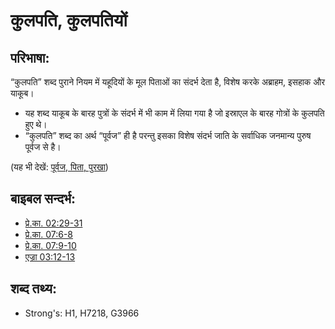 # कुलपति, कुलपतियों #

## परिभाषा: ##

“कुलपति” शब्द पुराने नियम में यहूदियों के मूल पिताओं का संदर्भ देता है, विशेष करके अब्राहम, इसहाक और याकूब।

* यह शब्द याकूब के बारह पुत्रों के संदर्भ में भी काम में लिया गया है जो इस्राएल के बारह गोत्रों के कुलपति हुए थे।
* “कुलपति” शब्द का अर्थ “पूर्वज” ही है परन्तु इसका विशेष संदर्भ जाति के सर्वाधिक जनमान्य पुरुष पूर्वज से है।

(यह भी देखें: [पूर्वज, पिता, पुरखा](../other/father.md))

## बाइबल सन्दर्भ: ##

* [प्रे.का. 02:29-31](rc://en/tn/help/act/02/29)
* [प्रे.का. 07:6-8](rc://en/tn/help/act/07/06)
* [प्रे.का. 07:9-10](rc://en/tn/help/act/07/09)
* [एज्रा 03:12-13](rc://en/tn/help/ezr/03/12)

## शब्द तथ्य: ##

* Strong's: H1, H7218, G3966
